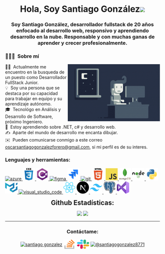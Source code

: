 <h1 align="center"><b>Hola, Soy Santiago González</b><img src="https://media.giphy.com/media/hvRJCLFzcasrR4ia7z/giphy.gif" width="35"></h1>
<h3 align="center">Soy Santiago González, desarrollador fullstack de 20 años enfocado al desarrollo web, responsivo y aprendiendo desarrollo en la nube. Responsable y con muchas ganas de aprender y crecer profesionalmente.</h3>

### 👨🏻‍💻 &nbsp;Sobre mí

<img alt="Night Coding" src="https://raw.githubusercontent.com/AVS1508/AVS1508/master/assets/Night-Coding.gif" align="right"/>

👨‍💻 &nbsp;Actualmente me encuentro en la busqueda de un puesto como Desarrollador FullStack Junior.\
💡 &nbsp;Soy una persona que se destaca por su capacidad para trabajar en equipo y su aprendizaje autónomo.\
🎓 &nbsp;Tecnológo en Análisis y Desarrollo de Software, próximo Ingeniero.\
🌱 &nbsp;Estoy aprendiendo sobre .NET, c# y desarrollo web.\
✍️ &nbsp;Aparte del mundo de desarrollo me encanta dibujar.\
✉️ &nbsp;Pueden comunicarse conmigo a este correo oscarsantiagogonzalezforero@gmail.com, si mi perfil es de su interes.

<h3 align="left">Lenguajes y herramientas:</h3>
<p align="left"> 
<a href="https://azure.microsoft.com/en-in/" target="_blank" rel="noreferrer"> <img src="https://www.vectorlogo.zone/logos/microsoft_azure/microsoft_azure-icon.svg" alt="azure" width="40" height="40"/> </a> 
<a href="https://www.w3schools.com/css/" target="_blank" rel="noreferrer"> <img src="https://raw.githubusercontent.com/devicons/devicon/master/icons/css3/css3-original-wordmark.svg" alt="css3" width="40" height="40"/> </a> 
<a href="https://dotnet.microsoft.com/es-es/languages/csharp" target="_blank" rel="noreferrer"> <img src="https://github.com/devicons/devicon/blob/master/icons/csharp/csharp-original.svg" alt="c#" width="40" height="40"/> </a> 
<a href="https://www.figma.com/" target="_blank" rel="noreferrer"> <img src="https://www.vectorlogo.zone/logos/figma/figma-icon.svg" alt="figma" width="40" height="40"/> </a> 
<a href="https://www.atlassian.com/es/software/jira" target="_blank" rel="noreferrer"> <img src="https://github.com/devicons/devicon/blob/master/icons/jira/jira-original.svg" alt="jira" width="40" height="40"/> </a> 
<a href="https://git-scm.com/" target="_blank" rel="noreferrer"> <img src="https://www.vectorlogo.zone/logos/git-scm/git-scm-icon.svg" alt="git" width="40" height="40"/> </a> 
<a href="https://www.w3.org/html/" target="_blank" rel="noreferrer"> <img src="https://raw.githubusercontent.com/devicons/devicon/master/icons/html5/html5-original-wordmark.svg" alt="html5" width="40" height="40"/> </a> 
<a href="https://developer.mozilla.org/en-US/docs/Web/JavaScript" target="_blank" rel="noreferrer"> <img src="https://raw.githubusercontent.com/devicons/devicon/master/icons/javascript/javascript-original.svg" alt="javascript" width="40" height="40"/> </a> 
<a href="https://www.mongodb.com/" target="_blank" rel="noreferrer"> <img src="https://raw.githubusercontent.com/devicons/devicon/master/icons/mongodb/mongodb-original-wordmark.svg" alt="mongodb" width="40" height="40"/> </a> 
<a href="https://nodejs.org" target="_blank" rel="noreferrer"> <img src="https://raw.githubusercontent.com/devicons/devicon/master/icons/nodejs/nodejs-original-wordmark.svg" alt="nodejs" width="40" height="40"/> </a> 
<a href="https://www.python.org" target="_blank" rel="noreferrer"> <img src="https://github.com/devicons/devicon/blob/master/icons/python/python-original.svg" alt="python" width="40" height="40"/> </a> 
<a href="https://mui.com/" target="_blank" rel="noreferrer"> <img src="https://github.com/devicons/devicon/blob/master/icons/materialui/materialui-original.svg" alt="material_ui" width="40" height="40"/> </a> 
<a href="https://code.visualstudio.com/" target="_blank" rel="noreferrer"> <img src="https://upload.wikimedia.org/wikipedia/commons/thumb/9/9a/Visual_Studio_Code_1.35_icon.svg/2048px-Visual_Studio_Code_1.35_icon.svg.png" alt="visual_studio_code" width="40" height="40"/> </a>
<a href="https://es.react.dev" target="_blank" rel="noreferrer"> <img src="https://github.com/devicons/devicon/blob/master/icons/react/react-original.svg" alt="react" width="40" height="40"/> </a>
<a href="https://nextjs.org/docs/" target="_blank" rel="noreferrer"> <img src="https://github.com/devicons/devicon/blob/master/icons/nextjs/nextjs-original.svg" alt="nextjs" width="40" height="40"/> </a>
<a href="https://tailwindcss.com/docs/" target="_blank" rel="noreferrer"> <img src="https://github.com/devicons/devicon/blob/master/icons/tailwindcss/tailwindcss-original.svg" alt="tailwindcss" width="40" height="40"/> </a>
<a href="https://www.postgresql.org" target="_blank" rel="noreferrer"> <img src="https://github.com/devicons/devicon/blob/master/icons/postgresql/postgresql-original.svg" alt="postgresql" width="40" height="40"/> </a>
<a href="https://code.visualstudio.com/" target="_blank" rel="noreferrer"> <img src="https://github.com/devicons/devicon/blob/master/icons/visualstudio/visualstudio-original.svg" alt="visual_studio" width="40" height="40"/> </a>
</p>

<div align="center">
<h2 align="center" style="margin: 5px 10px;">Github Estadísticas:</h2> 

[![](https://github-readme-stats.vercel.app/api?username=123SantiagoGonzalwz1&show_icons=true&theme=tokyonight&hide_border=true&locale=en)](https://github.com/123SantiagoGonzalwz1)
[![](https://github-readme-streak-stats.herokuapp.com/?user=123SantiagoGonzalwz1&theme=material-palenight)](https://github.com/123SantiagoGonzalwz1)
</div>

----

<h3 align="center">Contáctame:</h3>
<p align="center">
<a href="https://www.linkedin.com/in/santiago-gonzález-bab0131b0/" target="blank"><img align="center" src="https://raw.githubusercontent.com/rahuldkjain/github-profile-readme-generator/master/src/images/icons/Social/linked-in-alt.svg" alt="santiago gonzalez" height="30" width="40" /></a>
<a href="https://stackoverflow.com/users/22413437/santiago-gonzález?tab=profile" target="blank"><img align="center" src="https://github.com/devicons/devicon/blob/master/icons/stackoverflow/stackoverflow-original.svg" alt="StackOverFlow" height="30" width="40" /></a>
<a href="" target="blank"><img align="center" src="https://github.com/devicons/devicon/blob/master/icons/slack/slack-original.svg" alt="slack" height="30" width="40" /></a>
<a href="https://instagram.com/santiagogonzalez8771" target="blank"><img align="center" src="https://raw.githubusercontent.com/rahuldkjain/github-profile-readme-generator/master/src/images/icons/Social/instagram.svg" alt="@santiagogonzalez8771" height="30" width="40" /></a>
</p>

